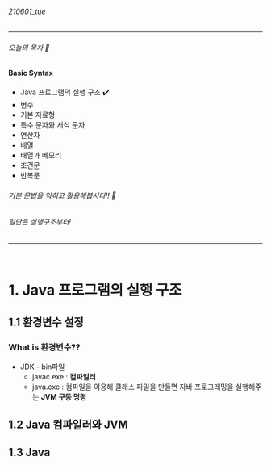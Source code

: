 ###### 210601_tue

<hr>

###### 오늘의 목차 :lemon:

#### Basic Syntax

- Java 프로그램의 실행 구조 :heavy_check_mark:
- 변수
- 기본 자료형
- 특수 문자와 서식 문자
- 연산자
- 배열
- 배열과 메모리
- 조건문
- 반복문

###### 기본 문법을 익히고 활용해봅시다!! :tropical_drink:

###### 일단은 실행구조부터!

<hr>

<br>

# 1. Java 프로그램의 실행 구조

## 1.1 환경변수 설정

### What is 환경변수??

- JDK - bin파일
  - javac.exe : **컴파일러**
  - java.exe : 컴파일을 이용해 클래스 파일을 만들면 자바 프로그래밍을 실행해주는 **JVM 구동 명령**

## 1.2 Java 컴파일러와 JVM



## 1.3 Java


